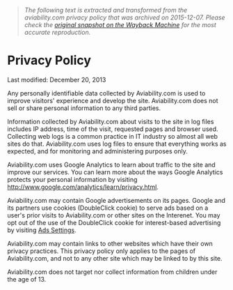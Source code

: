 > *The following text is extracted and transformed from the aviability.com privacy policy that was archived on 2015-12-07. Please check the [original snapshot on the Wayback Machine](https://web.archive.org/web/20151207143227id_/http%3A//aviability.com/privacy) for the most accurate reproduction.*

# Privacy Policy

Last modified: December 20, 2013

Any personally identifiable data collected by Aviability.com is used to improve visitors' experience and develop the site. Aviability.com does not sell or share personal information to any third parties. 

Information collected by Aviability.com about visits to the site in log files includes IP address, time of the visit, requested pages and browser used. Collecting web logs is a common practice in IT industry so almost all web sites do that. Aviability.com uses log files to ensure that everything works as expected, and for monitoring and administering purposes only. 

Aviability.com uses Google Analytics to learn about traffic to the site and improve our services. You can learn more about the ways Google Analytics protects your personal information by visiting <http://www.google.com/analytics/learn/privacy.html>. 

Aviability.com may contain Google advertisements on its pages. Google and its partners use cookies (DoubleClick cookie) to serve ads based on a user's prior visits to Aviability.com or other sites on the Interenet. You may opt out of the use of the DoubleClick cookie for interest-based advertising by visiting [Ads Settings](http://www.google.com/ads/preferences/). 

Aviability.com may contain links to other websites which have their own privacy practices. This privacy policy only applies to the pages of Aviability.com, and not to any other site which may be linked to by this site. 

Aviability.com does not target nor collect information from children under the age of 13. 
